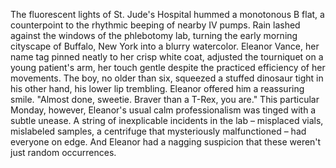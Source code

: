 The fluorescent lights of St. Jude's Hospital hummed a monotonous B flat, a counterpoint to the rhythmic beeping of nearby IV pumps.  Rain lashed against the windows of the phlebotomy lab, turning the early morning cityscape of Buffalo, New York into a blurry watercolor.  Eleanor Vance, her name tag pinned neatly to her crisp white coat, adjusted the tourniquet on a young patient's arm, her touch gentle despite the practiced efficiency of her movements.  The boy, no older than six, squeezed a stuffed dinosaur tight in his other hand, his lower lip trembling. Eleanor offered him a reassuring smile.  "Almost done, sweetie.  Braver than a T-Rex, you are."  This particular Monday, however, Eleanor's usual calm professionalism was tinged with a subtle unease.  A string of inexplicable incidents in the lab – misplaced vials, mislabeled samples, a centrifuge that mysteriously malfunctioned – had everyone on edge.  And Eleanor had a nagging suspicion that these weren't just random occurrences.
